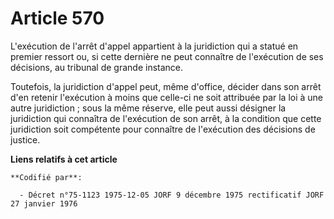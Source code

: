 # Article 570

L'exécution de l'arrêt d'appel appartient à la juridiction qui a statué en premier ressort ou, si cette dernière ne peut
connaître de l'exécution de ses décisions, au tribunal de grande instance.

Toutefois, la juridiction d'appel peut, même d'office, décider dans son arrêt d'en retenir l'exécution à moins que celle-ci
ne soit attribuée par la loi à une autre juridiction ; sous la même réserve, elle peut aussi désigner la juridiction qui
connaîtra de l'exécution de son arrêt, à la condition que cette juridiction soit compétente pour connaître de l'exécution des
décisions de justice.

**Liens relatifs à cet article**

	**Codifié par**:

	  - Décret n°75-1123 1975-12-05 JORF 9 décembre 1975 rectificatif JORF 27 janvier 1976
